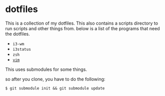 dotfiles
========

This is a collection of my dotfiles. This also contains a scripts directory to run scripts and other things from. 
below is a list of the programs that need the dotfiles. 

* `i3-wm`
* `i3status`
* `zsh`
* [`vim`](http://github.com/bg46z/vim)

This uses submodules for some things. 

so after you clone, you have to do the following:

`$ git submodule init && git submodule update`

